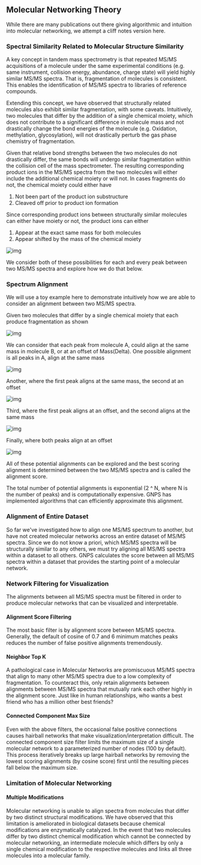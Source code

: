 ## Molecular Networking Theory

While there are many publications out there giving algorithmic and intuition into molecular networking, we attempt a cliff notes version here.

### Spectral Similarity Related to Molecular Structure Similarity

A key concept in tandem mass spectrometry is that repeated MS/MS acquisitions of a molecule under the same experimental conditions (e.g. same instrument, collision energy, abundance, charge state) will yield highly similar MS/MS spectra. That is, fragmentation of molecules is consistent. This enables the identification of MS/MS spectra to libraries of reference compounds.

Extending this concept, we have observed that structurally related molecules also exhibit similar fragmentation, with some caveats. Intuitively, two molecules that differ by the addition of a single chemical moiety, which does not contribute to a significant difference in molecule mass and not drastically change the bond energies of the molecule (e.g. Oxidation, methylation, glycosylation), will not drastically perturb the gas phase chemistry of fragmentation.  

Given that relative bond strengths between the two molecules do not drastically differ, the same bonds will undergo similar fragmentation within the collision cell of the mass spectrometer. The resulting corresponding product ions in the MS/MS spectra from the two molecules will either include the additional chemical moiety or will not. In cases fragments do not, the chemical moiety could either have

1. Not been part of the product ion substructure
2. Cleaved off prior to product ion formation

Since corresponding product ions between structurally similar molecules can either have moiety or not, the product ions can either

1. Appear at the exact same mass for both molecules
2. Appear shifted by the mass of the chemical moiety

![img](/img/networking_theory/networking_example.png)

We consider both of these possibilities for each and every peak between two MS/MS spectra and explore how we do that below.

### Spectrum Alignment

We will use a toy example here to demonstrate intuitively how we are able to consider an alignment between two MS/MS spectra.

Given two molecules that differ by a single chemical moiety that each produce fragmentation as shown

![img](/img/networking_theory/networking_1.PNG)

We can consider that each peak from molecule A, could align at the same mass in molecule B, or at an offset of Mass(Delta). One possible alignment is all peaks in A, align at the same mass

![img](/img/networking_theory/Slide2.PNG)

Another, where the first peak aligns at the same mass, the second at an offset

![img](/img/networking_theory/Slide3.PNG)


Third, where the first peak aligns at an offset, and the second aligns at the same mass

![img](/img/networking_theory/Slide4.PNG)

Finally, where both peaks align at an offset

![img](/img/networking_theory/Slide5.PNG)

All of these potential alignments can be explored and the best scoring alignment is determined between the two MS/MS spectra and is called the alignment score.

The total number of potential alignments is exponential (2 ^ N, where N is the number of peaks) and is computationally expensive. GNPS has implemented algorithms that can efficiently approximate this alignment.

### Alignment of Entire Dataset

So far we've investigated how to align one MS/MS spectrum to another, but have not created molecular networks across an entire dataset of MS/MS spectra. Since we do not know a priori, which MS/MS spectra will be structurally similar to any others, we must try aligning all MS/MS spectra within a dataset to all others. GNPS calculates the score between all MS/MS spectra within a dataset that provides the starting point of a molecular network.

### Network Filtering for Visualization

The alignments between all MS/MS spectra must be filtered in order to produce molecular networks that can be visualized and interpretable.

#### Alignment Score Filtering

The most basic filter is by alignment score between MS/MS spectra. Generally, the default of cosine of 0.7 and 6 minimum matches peaks reduces the number of false positive alignments tremendously.

#### Neighbor Top K

A pathological case in Molecular Networks are promiscuous MS/MS spectra that align to many other MS/MS spectra due to a low complexity of fragmentation. To counteract this, only retain alignments between alignments between MS/MS spectra that mutually rank each other highly in the alignment score. Just like in human relationships, who wants a best friend who has a million other best friends?

#### Connected Component Max Size

Even with the above filters, the occasional false positive connections causes hairball networks that make visualization/interpretation difficult. The connected component size filter limits the maximum size of a single molecular network to a parameterized number of nodes (100 by default). This process iteratively breaks up large hairball networks by removing the lowest scoring alignments (by cosine score) first until the resulting pieces fall below the maximum size.

### Limitation of Molecular Networking

#### Multiple Modifications

Molecular networking is unable to align spectra from molecules that differ by two distinct structural modifications. We have observed that this limitation is ameliorated in biological datasets because chemical modifications are enzymatically catalyzed. In the event that two molecules differ by two distinct chemical modification which cannot be connected by molecular networking, an intermediate molecule which differs by only a single chemical modification to the respective molecules and links all three molecules into a molecular family.
